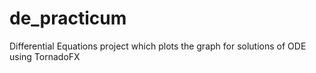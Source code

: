 # de_practicum
Differential Equations project which plots the graph for solutions of ODE using TornadoFX
